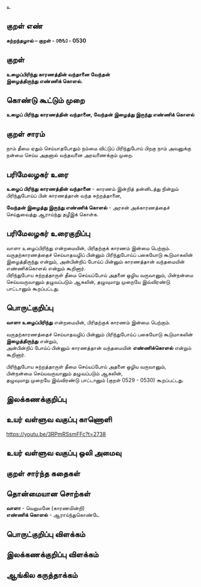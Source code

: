 உ

## குறள் எண் 

**சுற்றந்தழால் – குறள் - ௦௫௩௦ - 0530**  

## குறள் 

**உழைப்பிரிந்து காரணத்தின் வந்தானை வேந்தன்  
இழைத்திருந்து எண்ணிக் கொளல்.**

## கொண்டு கூட்டும் முறை

**உழைப் பிரிந்து காரணத்தின் வந்தானை, வேந்தன் இழைத்து இருந்து எண்ணிக் கொளல்**

## குறள் சாரம் 

நாம் தீமை ஏதும் செய்யாதபோதும் நம்மை விட்டுப் பிரிந்துபோய் பிறகு நாம் அவனுக்கு நன்மை செய்ய அதனால் வந்தவனை அரவணைக்கும் முறை.  

## பரிமேலழகர் உரை

**உழைப் பிரிந்து காரணத்தின் வந்தானை** - காரணம் இன்றித் தன்னிடத்து நின்றும் பிரிந்துபோய்ப் பின் காரணத்தான் வந்த சுற்றத்தானை,  

**வேந்தன் இழைத்து இருந்து எண்ணிக் கொளல்** - அரசன் அக்காரணத்தைச் செய்துவைத்து ஆராய்ந்து தழீஇக் கொள்க. 

## பரிமேலழகர் உரைகுறிப்பு   

வாளா உழைப்பிரிந்து என்றமையின், பிரிதற்குக் காரணம் இன்மை பெற்றாம்.  
வருதற்காரணத்தைச் செய்யாதவழிப் பின்னும் பிரிந்துபோய்ப் பகையோடு கூடுமாகலின் இழைத்திருந்து என்றும், அன்பின்றிப் போய்ப் பின்னும் காரணத்தான் வந்தமையின் எண்ணிக்கொளல் என்றும் கூறினார்.  
பிரிந்துபோய சுற்றத்தாருள் தீமை செய்யப்போய் அதனை ஒழிய வருவானும், பின்நன்மை செய்யவருவானும் தழுவப்படும் ஆகலின், தழுவுமாறு முறையே இவ்விரண்டு பாட்டானும் கூறப்பட்டது.    

## பொருட்குறிப்பு 

**வாளா உழைப்பிரிந்து** என்றமையின், பிரிதற்குக் காரணம் இன்மை பெற்றாம்.  

வருதற்காரணத்தைச் செய்யாதவழிப் பின்னும் பிரிந்துபோய்ப் பகையோடு கூடுமாகலின் **இழைத்திருந்து** என்றும்,  
அன்பின்றிப் போய்ப் பின்னும் காரணத்தான் வந்தமையின் **எண்ணிக்கொளல்** என்றும் கூறினார்.  

பிரிந்துபோய சுற்றத்தாருள் தீமை செய்யப்போய் அதனை ஒழிய வருவானும்,  
பின்நன்மை செய்யவருவானும் தழுவப்படும் ஆகலின்,  
தழுவுமாறு முறையே இவ்விரண்டு பாட்டானும் (குறள் 0529 - 0530)  கூறப்பட்டது.    

## இலக்கணக்குறிப்பு  


## உயர் வள்ளுவ வகுப்பு காணொளி

https://youtu.be/3RPmRSsmFFc?t=2738

## உயர் வள்ளுவ வகுப்பு ஒலி அமைவு 

 
## குறள் சார்ந்த கதைகள் 


## தொன்மையான சொற்கள்

**வாளா** - வெறுமனே (காரணமின்றி)  
**எண்ணிக் கொளல்** - ஆராய்ந்துகொண்டே 

## பொருட்குறிப்பு விளக்கம்


## இலக்கணக்குறிப்பு விளக்கம்


## ஆங்கில கருத்தாக்கம் 


